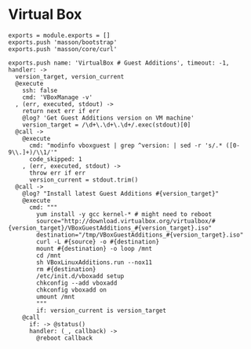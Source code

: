 
# Virtual Box

    exports = module.exports = []
    exports.push 'masson/bootstrap'
    exports.push 'masson/core/curl'

    exports.push name: 'VirtualBox # Guest Additions', timeout: -1, handler: ->
      version_target, version_current
      @execute
        ssh: false
        cmd: 'VBoxManage -v'
      , (err, executed, stdout) ->
        return next err if err
        @log? 'Get Guest Additions version on VM machine'
        version_target = /\d+\.\d+\.\d+/.exec(stdout)[0]
      @call ->
        @execute
          cmd: "modinfo vboxguest | grep ^version: | sed -r 's/.* ([0-9\\.]+)/\\1/'"
          code_skipped: 1
        , (err, executed, stdout) ->
          throw err if err
          version_current = stdout.trim()
      @call ->
        @log? "Install latest Guest Additions #{version_target}"
        @execute
          cmd: """
            yum install -y gcc kernel-* # might need to reboot
            source="http://download.virtualbox.org/virtualbox/#{version_target}/VBoxGuestAdditions_#{version_target}.iso"
            destination="/tmp/VBoxGuestAdditions_#{version_target}.iso"
            curl -L #{source} -o #{destination}
            mount #{destination} -o loop /mnt
            cd /mnt
            sh VBoxLinuxAdditions.run --nox11
            rm #{destination}
            /etc/init.d/vboxadd setup
            chkconfig --add vboxadd
            chkconfig vboxadd on
            umount /mnt
            """
            if: version_current is version_target
        @call
          if: -> @status()
          handler: (_, callback) ->
            @reboot callback
        
